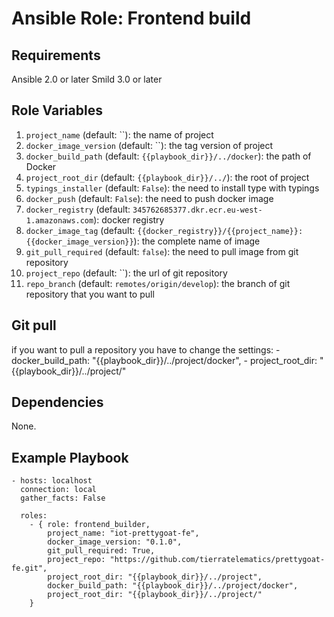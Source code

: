 # Ansible Role: Frontend build

## Requirements

Ansible 2.0 or later
Smild 3.0 or later

## Role Variables

1. `project_name` (default: ``): the name of project
2. `docker_image_version` (default: ``): the tag version of project
3. `docker_build_path` (default: `{{playbook_dir}}/../docker`): the path of Docker
4. `project_root_dir` (default: `{{playbook_dir}}/../`): the root of project
5. `typings_installer` (default: `False`): <boolean> the need to install type with typings
6. `docker_push` (default: `False`): the need to push docker image
7. `docker_registry` (default: `345762685377.dkr.ecr.eu-west-1.amazonaws.com`): docker registry
8. `docker_image_tag` (default: `{{docker_registry}}/{{project_name}}:{{docker_image_version}}`): the complete name of image
9. `git_pull_required` (default: `false`): the need to pull image from git repository
10. `project_repo` (default: ``): the url of git repository
11. `repo_branch` (default: `remotes/origin/develop`): the branch of git repository that you want to pull

## Git pull
if you want to pull a repository you have to change the settings:
     - docker_build_path: "{{playbook_dir}}/../project/docker",
     - project_root_dir: "{{playbook_dir}}/../project/"

## Dependencies

None.

## Example Playbook

    - hosts: localhost
      connection: local
      gather_facts: False

      roles:
        - { role: frontend_builder,
            project_name: "iot-prettygoat-fe",
            docker_image_version: "0.1.0",
            git_pull_required: True,
            project_repo: "https://github.com/tierratelematics/prettygoat-fe.git",
            project_root_dir: "{{playbook_dir}}/../project",
            docker_build_path: "{{playbook_dir}}/../project/docker",
            project_root_dir: "{{playbook_dir}}/../project/"
        }